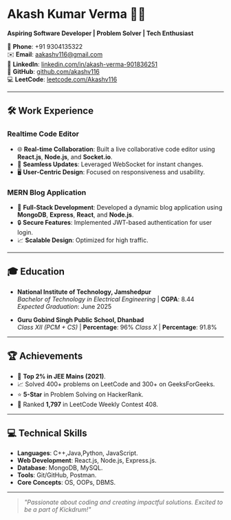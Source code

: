 # Akash Kumar Verma 👨‍💻  
**Aspiring Software Developer | Problem Solver | Tech Enthusiast**

📱 **Phone**: +91 9304135322  
✉️ **Email**: [aakashv116@gmail.com](mailto:aakashv116@gmail.com)  
🔗 **LinkedIn**: [linkedin.com/in/akash-verma-901836251](https://www.linkedin.com/in/akash-verma-901836251/)  
🐙 **GitHub**: [github.com/akashv116](https://github.com/akashv116)  
💻 **LeetCode**: [leetcode.com/Akashv116](https://leetcode.com/Akashv116)

---

## 🛠️ **Work Experience**

### **Realtime Code Editor**
- 🌐 **Real-time Collaboration**: Built a live collaborative code editor using **React.js**, **Node.js**, and **Socket.io**.  
- 🔄 **Seamless Updates**: Leveraged WebSocket for instant changes.  
- 🖥️ **User-Centric Design**: Focused on responsiveness and usability.  

### **MERN Blog Application**
- 📝 **Full-Stack Development**: Developed a dynamic blog application using **MongoDB**, **Express**, **React**, and **Node.js**.  
- 🔒 **Secure Features**: Implemented JWT-based authentication for user login.  
- 📈 **Scalable Design**: Optimized for high traffic.

---

## 🎓 **Education**
- **National Institute of Technology, Jamshedpur**  
  *Bachelor of Technology in Electrical Engineering* | **CGPA**: 8.44  
  *Expected Graduation*: June 2025  

- **Guru Gobind Singh Public School, Dhanbad**  
  *Class XII (PCM + CS)* | **Percentage**: 96% 
  *Class X* | **Percentage**: 91.8%  

---

## 🏆 **Achievements**
- 🏅 **Top 2% in JEE Mains (2021)**.  
- 📈 Solved 400+ problems on LeetCode and 300+ on GeeksForGeeks.  
- ⭐ **5-Star** in Problem Solving on HackerRank.  
- 🥇 Ranked **1,797** in LeetCode Weekly Contest 408.  

---

## 💻 **Technical Skills**
- **Languages**: C++,Java,Python, JavaScript.  
- **Web Development**: React.js, Node.js, Express.js.  
- **Database**: MongoDB, MySQL.  
- **Tools**: Git/GitHub, Postman.  
- **Core Concepts**: OS, OOPs, DBMS.

---

> *"Passionate about coding and creating impactful solutions. Excited to be a part of Kickdrum!"*
